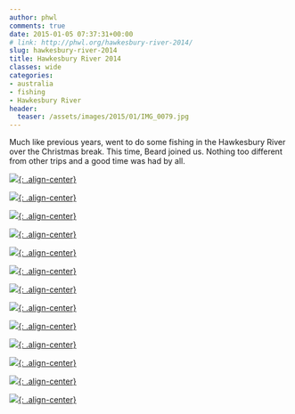 ```yaml
---
author: phwl
comments: true
date: 2015-01-05 07:37:31+00:00
# link: http://phwl.org/hawkesbury-river-2014/
slug: hawkesbury-river-2014
title: Hawkesbury River 2014
classes: wide
categories:
- australia
- fishing
- Hawkesbury River
header:
  teaser: /assets/images/2015/01/IMG_0079.jpg
---
```


Much like previous years, went to do some fishing in the Hawkesbury River over the Christmas break. This time, Beard joined us. Nothing too different from other trips and a good time was had by all.

[![](/assets/images/2015/01/IMG_0079.jpg){: .align-center}](/assets/images/2015/01/IMG_0079.jpg)

<!-- more -->

[![](/assets/images/2015/01/IMG_0075.jpg){: .align-center}](/assets/images/2015/01/IMG_0075.jpg)

[![](/assets/images/2015/01/IMG_0076.jpg){: .align-center}](/assets/images/2015/01/IMG_0076.jpg)

[![](/assets/images/2015/01/IMG_0079.jpg){: .align-center}](/assets/images/2015/01/IMG_0079.jpg)

[![](/assets/images/2015/01/IMG_0083.jpg){: .align-center}](/assets/images/2015/01/IMG_0083.jpg)

[![](/assets/images/2015/01/IMG_0085.jpg){: .align-center}](/assets/images/2015/01/IMG_0085.jpg)

[![](/assets/images/2015/01/IMG_0092.jpg){: .align-center}](/assets/images/2015/01/IMG_0092.jpg)

[![](/assets/images/2015/01/IMG_0097.jpg){: .align-center}](/assets/images/2015/01/IMG_0097.jpg)

[![](/assets/images/2015/01/IMG_0098.jpg){: .align-center}](/assets/images/2015/01/IMG_0098.jpg)

[![](/assets/images/2015/01/IMG_0100.jpg){: .align-center}](/assets/images/2015/01/IMG_0100.jpg)

[![](/assets/images/2015/01/IMG_0102.jpg){: .align-center}](/assets/images/2015/01/IMG_0102.jpg)

[![](/assets/images/2015/01/IMG_0104.jpg){: .align-center}](/assets/images/2015/01/IMG_0104.jpg)

[![](/assets/images/2015/01/IMG_0106.jpg){: .align-center}](/assets/images/2015/01/IMG_0106.jpg)
